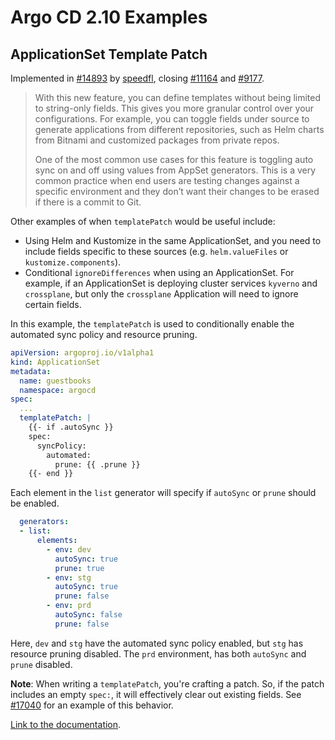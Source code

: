 # Argo CD 2.10 Examples
## ApplicationSet Template Patch
Implemented in [#14893](https://github.com/argoproj/argo-cd/pull/14893) by [speedfl](https://github.com/speedfl), closing [#11164](https://github.com/argoproj/argo-cd/issues/11164) and [#9177](https://github.com/argoproj/argo-cd/issues/9177).

> With this new feature, you can define templates without being limited to string-only fields. This gives you more granular control over your configurations. For example, you can toggle fields under source to generate applications from different repositories, such as Helm charts from Bitnami and customized packages from private repos.
> 
> One of the most common use cases for this feature is toggling auto sync on and off using values from AppSet generators. This is a very common practice when end users are testing changes against a specific environment and they don’t want their changes to be erased if there is a commit to Git.

Other examples of when `templatePatch` would be useful include:
- Using Helm and Kustomize in the same ApplicationSet, and you need to include fields specific to these sources (e.g. `helm.valueFiles` or `kustomize.components`).
- Conditional `ignoreDifferences` when using an ApplicationSet. For example, if an ApplicationSet is deploying cluster services `kyverno` and `crossplane`, but only the `crossplane` Application will need to ignore certain fields.

In this example, the `templatePatch` is used to conditionally enable the automated sync policy and resource pruning.
```yaml
apiVersion: argoproj.io/v1alpha1
kind: ApplicationSet
metadata:
  name: guestbooks
  namespace: argocd
spec:
  ...
  templatePatch: |
    {{- if .autoSync }}
    spec:
      syncPolicy:
        automated:
          prune: {{ .prune }}
    {{- end }}
```

Each element in the `list` generator will specify if `autoSync` or `prune` should be enabled.
```yaml
  generators:
  - list:
      elements:
        - env: dev
          autoSync: true
          prune: true
        - env: stg
          autoSync: true
          prune: false
        - env: prd
          autoSync: false
          prune: false
```
Here, `dev` and `stg` have the automated sync policy enabled, but `stg` has resource pruning disabled. The `prd` environment, has both `autoSync` and `prune` disabled.

**Note**: When writing a `templatePatch`, you're crafting a patch. So, if the patch includes an empty `spec:`, it will effectively clear out existing fields. See [#17040](https://github.com/argoproj/argo-cd/issues/17040) for an example of this behavior.

[Link to the documentation](https://argo-cd.readthedocs.io/en/latest/operator-manual/applicationset/Template/#template-patch).
